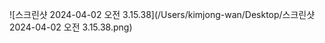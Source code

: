 ![스크린샷 2024-04-02 오전 3.15.38](/Users/kimjong-wan/Desktop/스크린샷 2024-04-02 오전 3.15.38.png)